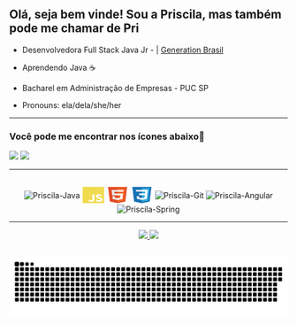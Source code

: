 
## Olá, seja bem vinde! Sou a Priscila, mas também pode me chamar de Pri

<!--
<img src="https://i.imgur.com/Cudr1ST.jpg" align="left" alt="imagem gupy pri" width="250"/> -->

 - Desenvolvedora Full Stack Java Jr - | [Generation Brasil](https://brazil.generation.org) 

 - Aprendendo Java ☕ 
 
 - Bacharel em Administração de Empresas - PUC SP 

 - Pronouns: ela/dela/she/her

<hr>
<p>
  <h3> Você pode me encontrar nos ícones abaixo📍 </h3>
  
   
  <a href = "mailto:aospriscila@gmail.com"><img src="https://img.shields.io/badge/-Gmail-%23333?style=for-the-badge&logo=gmail&logoColor=white" target="_blank"></a>
  <a href="https://www.linkedin.com/in/aospriscila/" target="_blank"><img src="https://img.shields.io/badge/-LinkedIn-%230077B5?style=for-the-badge&logo=linkedin&logoColor=white" target="_blank"></a>

<hr>

  <div style="display: inline_block" align="center" ><br>
  <img align="center" alt="Priscila-Java" height="40" width="45" src="https://cdn.jsdelivr.net/gh/devicons/devicon/icons/java/java-original-wordmark.svg">
  <img align="center" alt="Priscila-Js" height="30" width="40" src="https://raw.githubusercontent.com/devicons/devicon/master/icons/javascript/javascript-plain.svg">
  <img align="center" alt="Priscila-HTML" height="30" width="40" src="https://raw.githubusercontent.com/devicons/devicon/master/icons/html5/html5-original.svg">
  <img align="center" alt="Priscila-CSS" height="30" width="40" src="https://raw.githubusercontent.com/devicons/devicon/master/icons/css3/css3-original.svg">
  <img align="center" alt="Priscila-Git" height="30" width="40" src="https://cdn.jsdelivr.net/gh/devicons/devicon/icons/git/git-plain.svg">
  <img align="center" alt="Priscila-Angular" height="30" width="40" src="https://cdn.jsdelivr.net/gh/devicons/devicon/icons/angularjs/angularjs-plain.svg">
  <img align="center" alt="Priscila-Spring" height="30" width="40" src="https://cdn.jsdelivr.net/gh/devicons/devicon/icons/spring/spring-original.svg">

</div>

<hr>

<div align="center">
  <a href="https://github.com/Priscila-aos">
  <img height="145em" max-width="100%" src="https://github-readme-stats.vercel.app/api?username=Priscila-aos&show_icons=true&theme=dracula&include_all_commits=true&count_private=true"/>
  <img height="145em" max-width="100%" src="https://github-readme-stats.vercel.app/api/top-langs/?username=Priscila-aos&layout=compact&langs_count=7&theme=dracula"/>
</div>
  
 ##
 
  <!--
 ![Snake animation](https://github.com/priscila-aos/priscila-aos/blob/output/github-contribution-grid-snake.svg)
 ![Snake animation](https://github.com/lissa-sonoda/lissa-sonoda/blob/output/github-contribution-grid-snake.svg)
-->
 ![Snake animation](https://github.com/karinarv/karinarv/blob/output/github-contribution-grid-snake.svg)
 
 </div>
  
  
  
